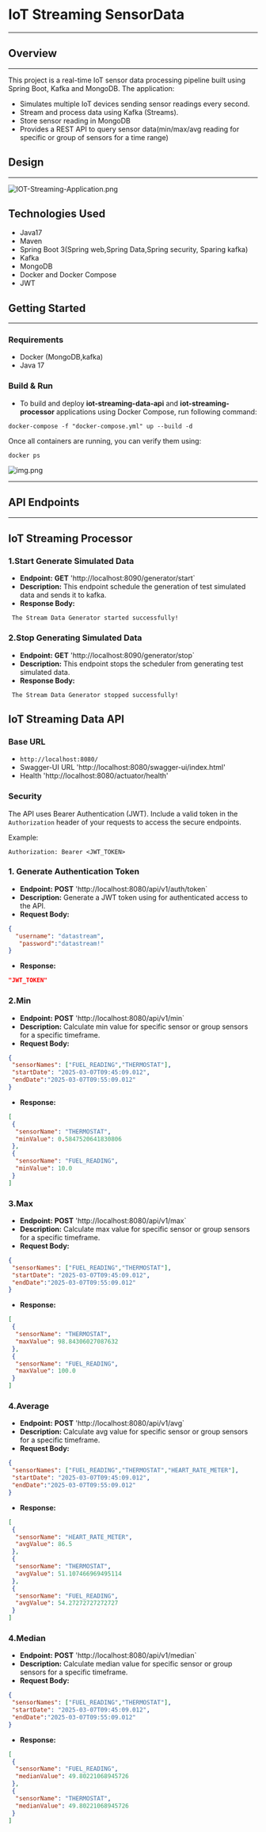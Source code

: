 #                         IoT Streaming SensorData
* ****
## Overview
* ****
 This project is a real-time IoT sensor data processing pipeline built using Spring Boot, Kafka and MongoDB.
 The application:
- Simulates multiple IoT devices sending sensor readings every second.
- Stream and process data using Kafka (Streams).
- Store sensor reading in MongoDB
- Provides a REST API to query sensor data(min/max/avg reading for specific or group of sensors for a time range)
## Design
* ****
![IOT-Streaming-Application.png](IOT-Streaming-Application.png)
##  Technologies Used
- Java17
- Maven
- Spring Boot 3(Spring web,Spring Data,Spring security, Sparing kafka)
- Kafka 
- MongoDB
- Docker and Docker Compose
- JWT

## Getting Started
* ****
### Requirements
- Docker (MongoDB,kafka)
- Java 17
### Build & Run
- To build and deploy **iot-streaming-data-api** and **iot-streaming-processor** applications using Docker Compose, run following command:
```
docker-compose -f "docker-compose.yml" up --build -d
```
Once all containers are running, you can verify them using:
```
docker ps
```

 ![img.png](img.png)
* ****

## API Endpoints
* ****
## IoT Streaming Processor
### 1.Start Generate Simulated Data
- **Endpoint:** **GET** 'http://localhost:8090/generator/start`
- **Description:** This endpoint schedule the generation of test simulated data and sends it to kafka.
- **Response Body:**
```
 The Stream Data Generator started successfully!
```
### 2.Stop Generating Simulated Data
- **Endpoint:** **GET** 'http://localhost:8090/generator/stop`
- **Description:** This endpoint stops the scheduler from generating test simulated data.
- **Response Body:**
```
 The Stream Data Generator stopped successfully!
```

## IoT Streaming Data API
### Base URL
- `http://localhost:8080/`
- Swagger-UI URL 'http://localhost:8080/swagger-ui/index.html'
- Health 'http://localhost:8080/actuator/health'

### Security
The API uses Bearer Authentication (JWT). Include a valid token in the `Authorization` header of your requests to access the secure endpoints.

Example:
```
Authorization: Bearer <JWT_TOKEN>
```
### 1. Generate Authentication Token
- **Endpoint:** **POST**  'http://localhost:8080/api/v1/auth/token`
- **Description:** Generate a JWT token using for authenticated access to the API.
- **Request Body:**
```json
{
  "username": "datastream",
   "password":"datastream!"
}
```
- **Response:**
```json
"JWT_TOKEN"
``` 
### 2.Min
- **Endpoint:** **POST** 'http://localhost:8080/api/v1/min`
- **Description:** Calculate min value for specific sensor or group sensors for a specific timeframe.
- **Request Body:**
```json
{
 "sensorNames": ["FUEL_READING","THERMOSTAT"],
 "startDate": "2025-03-07T09:45:09.012",
 "endDate":"2025-03-07T09:55:09.012"
}
```
- **Response:**
```json
[
 {
  "sensorName": "THERMOSTAT",
  "minValue": 0.5847520641830806
 },
 {
  "sensorName": "FUEL_READING",
  "minValue": 10.0
 }
]
```
### 3.Max
- **Endpoint:** **POST** 'http://localhost:8080/api/v1/max`
- **Description:** Calculate max value for specific sensor or group sensors for a specific timeframe.
- **Request Body:**
```json
{
 "sensorNames": ["FUEL_READING","THERMOSTAT"],
 "startDate": "2025-03-07T09:45:09.012",
 "endDate":"2025-03-07T09:55:09.012"
}
```
- **Response:**
```json
[
 {
  "sensorName": "THERMOSTAT",
  "maxValue": 98.84306027087632
 },
 {
  "sensorName": "FUEL_READING",
  "maxValue": 100.0
 }
]
```
### 4.Average
- **Endpoint:** **POST** 'http://localhost:8080/api/v1/avg`
- **Description:** Calculate avg value for specific sensor or group sensors for a specific timeframe.
- **Request Body:**
```json
{
 "sensorNames": ["FUEL_READING","THERMOSTAT","HEART_RATE_METER"],
 "startDate": "2025-03-07T09:45:09.012",
 "endDate":"2025-03-07T09:55:09.012"
}
```
- **Response:**
```json
[
 {
  "sensorName": "HEART_RATE_METER",
  "avgValue": 86.5
 },
 {
  "sensorName": "THERMOSTAT",
  "avgValue": 51.107466969495114
 },
 {
  "sensorName": "FUEL_READING",
  "avgValue": 54.27272727272727
 }
]
```
### 4.Median
- **Endpoint:** **POST** 'http://localhost:8080/api/v1/median`
- **Description:** Calculate median value for specific sensor or group sensors for a specific timeframe.
- **Request Body:**
```json
{
 "sensorNames": ["FUEL_READING","THERMOSTAT"],
 "startDate": "2025-03-07T09:45:09.012",
 "endDate":"2025-03-07T09:55:09.012"
}
```
- **Response:**
```json
[
 {
  "sensorName": "FUEL_READING",
  "medianValue": 49.80221068945726
 },
 {
  "sensorName": "THERMOSTAT",
  "medianValue": 49.80221068945726
 }
]
```